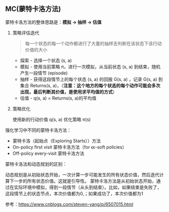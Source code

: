 ## MC(蒙特卡洛方法)

蒙特卡洛方法的整体思路是：**模拟 -> 抽样 -> 估值**

1. 策略评估迭代

   > 每一个状态的每一个动作都进行了大量的抽样去判断在该状态下该行动价值的大小

   - 探索 - 选择一个状态 (s, a)
   - 模拟 - 使用当前策略 π，进行一次模拟，从当前状态 (s, a) 到结束，随机产生一段情节 (episode)
   - 抽样 - 获得这段情节上的每个状态 (s, a) 的回报 G(s, a) ，记录 G(s, a) 到集合 Returns(s, a)，（**注意：这个地方的每个状态的每个动作可能会多次出现，最后判断其价值，是使用求平均值的方式**）
   - 估值 - q(s, a) = Returns(s, a)的平均值

2. 策略优化

   使用新的行动价值 q(s, a) 优化策略 π(s)

强化学习中不同的蒙特卡洛方法：

- 蒙特卡洛（起始点（Exploring Starts））方法
- On-policy first visit 蒙特卡洛方法（for ϵϵ-soft policies）
- Off-policy every-visit 蒙特卡洛方法

蒙特卡洛法和动态规划的区别：

动态规划是从初始状态开始，一次计算一步可能发生的所有状态价值，然后迭代计算下一步的所有状态价值。这就是引导性。
蒙特卡洛方法是从初始状态开始，通过在实际环境中模拟，得到一段情节（从头到结束）。比如，如果结束是失败了，这段情节上的状态节点，本次价值都为0,；如果成功了，本次价值都为1



参考：https://www.cnblogs.com/steven-yang/p/6507015.html